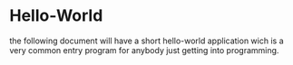 # Hello-World
the following document will have a short hello-world application wich is a very common entry program for anybody just getting into programming.
